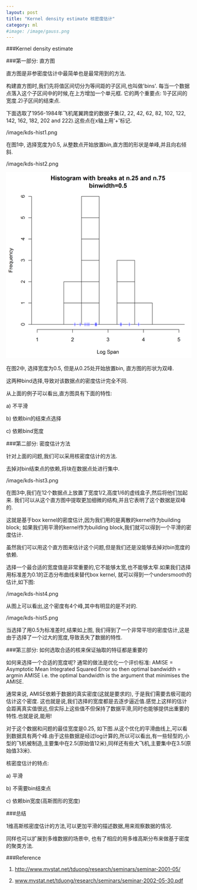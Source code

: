 ```yaml
---
layout: post
title: "Kernel density estimate 核密度估计"
category: ml
#image: /image/gauss.png
---
```


###Kernel density estimate

###第一部分: 直方图

直方图是非参密度估计中最简单也是最常用到的方法.

构建直方图时,我们先将值区间切分为等间距的子区间,也叫做'bins'. 每当一个数据点落入这个子区间中的时候,在上方增加一个单元框. 它的两个重要点: 1)子区间的宽度.2)子区间的结束点.

下面选取了1956-1984年飞机尾翼跨度的数据子集(2, 22, 42, 62, 82, 102, 122, 142, 162, 182, 202 and 222).这些点在x轴上用'+'标记.

/image/kds-hist1.png

在图1中, 选择宽度为0.5, 从整数点开始放置bin,直方图的形状是单峰,并且向右倾斜.


/image/kds-hist2.png

![hist2](/image/kds-hist2.png "hist2")


在图2中, 选择宽度为0.5, 但是从0.25处开始放置bin, 直方图的形状为双峰.

这两种bind选择,导致对该数据点的密度估计完全不同.

从上面的例子可以看出,直方图具有下面的特性:

a) 不平滑

b) 依赖bin的结束点选择

c) 依赖bind宽度


###第二部分: 密度估计方法

针对上面的问题,我们可以采用核密度估计的方法.

去掉对bin结束点的依赖,将块在数据点处进行集中.

/image/kds-hist3.png

在图3中,我们在12个数据点上放置了宽度1/2,高度1/6的虚线盒子,然后将他们加起来. 我们可以从这个直方图中提取更加细微的结构,并且它表明了这个数据是双峰的. 

这就是基于box kernel的密度估计,因为我们用的是离散的kernel作为building block; 如果我们用平滑的kernel作为building block,我们就可以得到一个平滑的密度估计. 

虽然我们可以用这个直方图来估计这个问题,但是我们还是没能够去掉对bin宽度的依赖.

选择一个最合适的宽度值是非常重要的,它不能够太宽,也不能够太窄.如果我们选择用标准差为0.1的正态分布曲线来替代box kernel, 就可以得到一个undersmooth的估计,如下图:

/image/kds-hist4.png

从图上可以看出,这个密度有4个峰,其中有明显的是不对的.


/image/kds-hist5.png

当选择了用0.5为标准差时,结果如上图, 我们得到了一个非常平坦的密度估计,这是由于选择了一个过大的宽度,导致丢失了数据的特性.

###第三部分: 如何选取合适的核来保证抽取的特征都是重要的

如何来选择一个合适的宽度呢? 通常的做法是优化一个评价标准: AMISE = Asymptotic Mean Integrated Squared Error so then optimal bandwidth = argmin AMISE  i.e. the optimal bandwidth is the argument that minimises the AMISE. 


通常来说, AMISE依赖于数据的真实密度(这就是要求的), 于是我们需要去极可能的估计这个密度. 这也就是说,我们选择的宽度都是去逐步逼近值.感觉上这样的估计会距离真实值很远,但实际上这些值不但保持了数据平滑,同时也能够提供出重要的特性.也就是说,能用!

对于这个数据和问题的最佳宽度是0.25, 如下图.从这个优化的平滑曲线上,可以看到数据具有两个峰.由于这些数据是经过log计算的,所以可以看出,有一些轻型的,小型的飞机被制造,主要集中在2.5(原始值12米),同样还有些大飞机,主要集中在3.5(原始值33米).

核密度估计的特点:

a) 平滑

b) 不需要bin结束点

c) 依赖bin宽度(高斯图形的宽度)


###总结

1维高斯核密度估计的方法,可以更加平滑的描述数据,用来观察数据的情况.

同样也可以扩展到多维数据的场景中, 也有了相应的用多维高斯分布来做基于密度的聚类方法.


###Reference

1. http://www.mvstat.net/tduong/research/seminars/seminar-2001-05/

2. www.mvstat.net/tduong/research/seminars/seminar-2002-05-30.pdf

